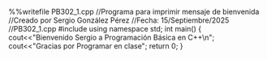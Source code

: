 
%%writefile PB302_1.cpp
//Programa para imprimir mensaje de bienvenida
//Creado por Sergio González Pérez
//Fecha: 15/Septiembre/2025
//PB302_1.cpp
#include <iostream>
using namespace std;
int main()
{
  cout<<"Bienvenido Sergio a Programación Básica en C++\n";
  cout<<"Gracias por Programar en clase";
  return 0;
}
